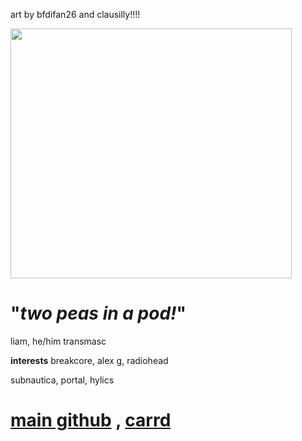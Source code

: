 art by bfdifan26 and clausilly!!!!

<img src="https://i.imgur.com/ZEwzgpo.jpeg" width="450" height="400">

# "*two peas in a pod!*"

liam, he/him transmasc

**interests**
breakcore, alex g, radiohead

subnautica, portal, hylics

# [main github](https://github.com/petscop) , [carrd](https://rooknomie.carrd.co/)
